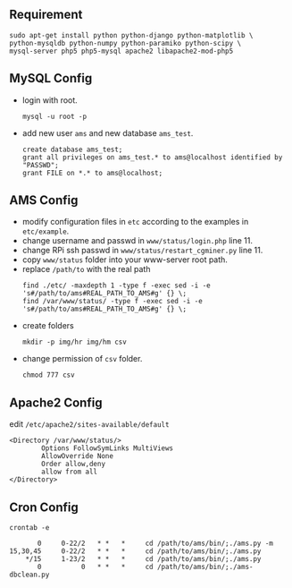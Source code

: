 Requirement
-----------
```
sudo apt-get install python python-django python-matplotlib \
python-mysqldb python-numpy python-paramiko python-scipy \
mysql-server php5 php5-mysql apache2 libapache2-mod-php5
```

MySQL Config
------------
* login with root.
    ```
    mysql -u root -p
    ```
* add new user `ams` and new database `ams_test`.

    ```
    create database ams_test;
    grant all privileges on ams_test.* to ams@localhost identified by "PASSWD";
    grant FILE on *.* to ams@localhost;
    ```

AMS Config
----------
* modify configuration files in `etc` according to the examples in `etc/example`.
* change username and passwd in `www/status/login.php` line 11.
* change RPi ssh passwd in `www/status/restart_cgminer.py` line 11.
* copy `www/status` folder into your www-server root path.
* replace `/path/to` with the real path
    ```
    find ./etc/ -maxdepth 1 -type f -exec sed -i -e 's#/path/to/ams#REAL_PATH_TO_AMS#g' {} \;
    find /var/www/status/ -type f -exec sed -i -e 's#/path/to/ams#REAL_PATH_TO_AMS#g' {} \;
    ```
* create folders
    ```
    mkdir -p img/hr img/hm csv
    ```
* change permission of `csv` folder.
    ```
    chmod 777 csv
    ```

Apache2 Config
--------------
edit `/etc/apache2/sites-available/default`

```
<Directory /var/www/status/>
        Options FollowSymLinks MultiViews
        AllowOverride None
        Order allow,deny
        allow from all
</Directory>
```
Cron Config
-----------
```
crontab -e
```
```
       0     0-22/2   * *   *     cd /path/to/ams/bin/;./ams.py -m
15,30,45     0-22/2   * *   *     cd /path/to/ams/bin/;./ams.py
    */15     1-23/2   * *   *     cd /path/to/ams/bin/;./ams.py
       0          0   * *   *     cd /path/to/ams/bin/;./ams-dbclean.py
```
